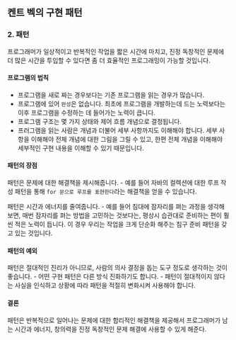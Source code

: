 켄트 벡의 구현 패턴
-------------------

### 2. 패턴

프로그래머가 일상적이고 반복적인 작업을 짧은 시간에 마치고, 진정 독창적인 문제에 더 많은 시간을 투입할 수 있다면 좀 더 효율적인 프로그래밍이 가능할 것입니다.

#### 프로그램의 법칙

-	프로그램을 새로 짜는 경우보다는 기존 프로그램을 읽는 경우가 많습니다.
-	프로그램에 있어 `완성`은 없습니다. 최초에 프로그램을 개발하는데 드는 노력보다는 이후 프로그램을 수정하는 데 들어가는 노력이 큽니다.
-	프로그램 구조는 몇 가지 상태와 제어 흐름 개념으로 결정됩니다.
-	프러그램을 읽는 사람은 개념과 더불어 세부 사항까지도 이해해야 합니다. 세부 사항을 이해해야 전체 개념에 대한 그림을 그릴 수 있고, 한편 전체 개념을 이해해야 세부적인 구현 내용을 이해할 수 있기 때문입니다.

#### 패턴의 장점

패턴은 문제에 대한 해결책을 제시해줍니다. - 예를 들어 자바의 컬렉션에 대한 루프 작성 패턴을 통해 `for 문으로 루프를 표현한다`라는 해결책을 얻을 수 있습니다.

패턴은 시간과 에너지를 줄여줍니다. - 예를 들어 침대에 잠자리를 펴는 과정을 생각해보면, 매번 잠자리를 펴는 방법을 고민하는 것보다는, 평상시 습관대로 준비하는 편이 훨씬 적은 노력이 듭니다. 이 경우 우리는 작업을 크게 단순화 해주는 침구 준비 패턴을 갖고 있는 것입니다.

#### 패턴의 예외

패턴은 절대적인 진리가 아니므로, 사람의 의사 결정을 돕는 도구 정도로 생각하는 것이 좋습니다. - 어떤 구현 패턴은 다른 방식 진화하기도 합니다. - 패턴이 절대적이지 않다는 사실을 인식하고 상황에 따라 패턴을 적절히 변화시켜 사용해야 합니다.

#### 결론

패턴은 반복적으로 일어나는 문제에 대한 합리적인 해결책을 제공해서 프로그래머가 남는 시간과 에너지, 창의력을 진정 독창적인 문제 해결에 사용할 수 있게 해준다.
